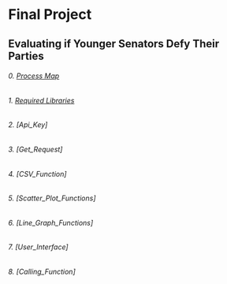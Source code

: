 # Final Project
## Evaluating if Younger Senators Defy Their Parties

###### 0.  [Process Map](Process_Map.docx)
###### 1.  [Required Libraries](Required_Libaries.png)
###### 2.  [Api_Key]
###### 3.  [Get_Request]
###### 4.  [CSV_Function]
###### 5.  [Scatter_Plot_Functions]
###### 6.  [Line_Graph_Functions] 
###### 7.  [User_Interface]
###### 8.  [Calling_Function]
